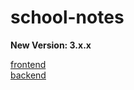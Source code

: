 # school-notes
  
__New Version: 3.x.x__  
  
[frontend](https://github.com/osourcet/school-notes-frontend/blob/stable/README.md)  
[backend](https://github.com/osourcet/school-notes-backend/blob/stable/README.md)  

